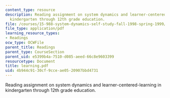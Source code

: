 ```yaml
---
content_type: resource
description: Reading assignment on system dynamics and learner-centered-learning in
  kindergarten through 12th grade education.
file: /courses/15-988-system-dynamics-self-study-fall-1998-spring-1999/4b944c9130cf9cceae0520907bbd4731_learning.pdf
file_type: application/pdf
learning_resource_types:
- Readings
ocw_type: OCWFile
parent_title: Readings
parent_type: CourseSection
parent_uid: e5399b4a-7510-d085-aeed-66c8e9603399
resourcetype: Document
title: learning.pdf
uid: 4b944c91-30cf-9cce-ae05-20907bbd4731
---
```

Reading assignment on system dynamics and learner-centered-learning in kindergarten through 12th grade education.

